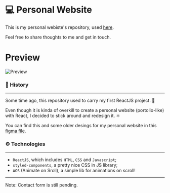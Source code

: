 # 💻 ️Personal Website

This is my personal webiste's repository, used [here](https://www.antoniopataro.github.io/).

Feel free to share thoughts to me and get in touch.

# Preview

![Preview](https://s8.gifyu.com/images/2022-06-05-23-35-05.gif)

### 📃 History

---

Some time ago, this repository used to carry my first ReactJS project. 🥲

Even though it is kinda of overkill to create a personal website (portolio-like) with React, I decided to stick around and redesign it. ⚛️

You can find this and some older desings for my personal website in this [figma file](https://www.figma.com/file/cibaFLJNSHOa8dKKn3V9Mo/Personal-Website?node-id=272%3A31).

### ⚙️ Technologies

---

- `ReactJS`, which includes `HTML`, `CSS` and `Javascript`;
- `styled-components`, a pretty nice CSS in JS library;
- `AOS` (Animate on Sroll), a simple lib for animations on scroll!

---

Note: Contact form is still pending.
